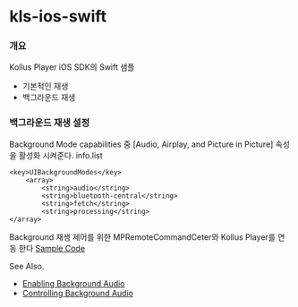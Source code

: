 # kls-ios-swift

### 개요
Kollus Player iOS SDK의 Swift 샘플
- 기본적인 재생
- 백그라운드 재생

### 백그라운드 재생 설정
Background Mode capabilities 중 [Audio, Airplay, and Picture in Picture] 속성을 활성화 시켜준다.
info.list
```
<key>UIBackgroundModes</key>
	<array>
		<string>audio</string>
		<string>bluetooth-central</string>
		<string>fetch</string>
		<string>processing</string>
</array>
```

Background 재생 제어를 위한 MPRemoteCommandCeter와 Kollus Player를 연동 한다
[Sample Code](https://github.com/kollus-service/kls-ios-swift/blob/1fa86481b2e1529494bb02326a56d755c4aea7d6/KLS-ExamplePlayer/Player/Extension/BackgroundPlayExtension.swift)

See Also.
- [Enabling Background Audio](https://developer.apple.com/documentation/avfoundation/media_playback/creating_a_basic_video_player_ios_and_tvos/enabling_background_audio)
- [Controlling Background Audio](https://developer.apple.com/documentation/avfoundation/media_playback/creating_a_basic_video_player_ios_and_tvos/controlling_background_audio)
